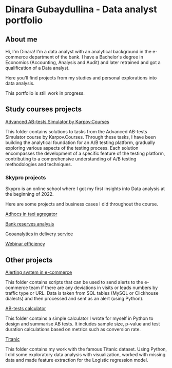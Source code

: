 # Dinara Gubaydullina - Data analyst portfolio
## About me
Hi, I'm Dinara! I'm a data analyst with an analytical background in the e-commerce department of the bank. I have a Bachelor's degree in Economics (Accounting, Analysis and Audit) and later retrained and got a qualification of a Data analyst.

Here you'll find projects from my studies and personal explorations into data analysis. 

This portfolio is still work in progress.

## Study courses projects
[Advanced AB-tests Simulator by Karpov.Courses](https://github.com/DinaraGubaydullina/data_analyst_portfolio/tree/main/Advanced_AB-tests_Simulator)

This folder contains solutions to tasks from the Advanced AB-tests Simulator course by Karpov.Courses. Through these tasks, I have been building the analytical foundation for an A/B testing platform, gradually exploring various aspects of the testing process. Each solution encompasses the development of a specific feature of the testing platform, contributing to a comprehensive understanding of A/B testing methodologies and techniques.

### Skypro projects 
Skypro is an online school where I got my first insights into Data analysis at the beginning of 2022.

Here are some projects and business cases I did throughout the course.

[Adhocs in taxi agregator](https://github.com/DinaraGubaydullina/data_analyst_portfolio/tree/main/Adhocs_in_taxi_agregator)

[Bank reserves analysis](https://github.com/DinaraGubaydullina/data_analyst_portfolio/tree/main/Bank_reserves_analysis)

[Geoanalytics in delivery service](https://github.com/DinaraGubaydullina/data_analyst_portfolio/tree/main/Geoanalytics_in_delivery_service)

[Webinar efficiency](https://github.com/DinaraGubaydullina/data_analyst_portfolio/tree/main/Webinar_efficiency)

## Other projects

[Alerting system in e-commerce](https://github.com/DinaraGubaydullina/data_analyst_portfolio/tree/main/ecom_alerting)

This folder contains scripts that can be used to send alerts to the e-commerce team if there are any deviations in visits or leads numbers by traffic type or URL. Data is taken from SQL tables (MySQL or Clickhouse dialects) and then processed and sent as an alert (using Python).

[AB-tests calculator](https://github.com/DinaraGubaydullina/data_analyst_portfolio/tree/main/AB-tests_calculator)

This folder contains a simple calculator I wrote for myself in Python to design and summarise AB tests. It includes sample size, p-value and test duration calculations based on metrics such as conversion rate.

[Titanic](https://github.com/DinaraGubaydullina/data_analyst_portfolio/tree/main/Titanic)

This folder contains my work with the famous Titanic dataset. Using Python, I did some exploratory data analysis with visualization, worked with missing data and made feature extraction for the Logistic regression model.
